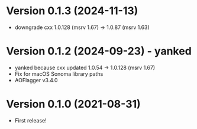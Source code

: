 <!-- markdownlint-disable=MD025 -->

# Version 0.1.3 (2024-11-13)

- downgrade cxx 1.0.128 (msrv 1.67) -> 1.0.87 (msrv 1.63)

# Version 0.1.2 (2024-09-23) - yanked

- yanked because cxx updated 1.0.54 -> 1.0.128 (msrv 1.67)
- Fix for macOS Sonoma library paths
- AOFlagger v3.4.0

# Version 0.1.0 (2021-08-31)

- First release!